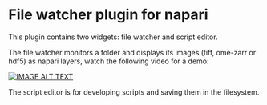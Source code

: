 # File watcher plugin for napari


This plugin contains two widgets: file watcher and script editor.

The file watcher monitors a folder and displays its images (tiff, ome-zarr or hdf5) as napari layers, watch the following video for a demo:



[![IMAGE ALT TEXT](http://img.youtube.com/vi/lFRVwlHgJ-Y/0.jpg)](https://www.youtube.com/watch?v=lFRVwlHgJ-Y "Demo napari-file-watcher")



The script editor is for developing scripts and saving them in the filesystem. 
